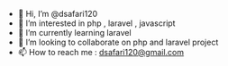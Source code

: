 - 👋 Hi, I’m @dsafari120
- 👀 I’m interested in php , laravel , javascript
- 🌱 I’m currently learning laravel
- 💞️ I’m looking to collaborate on php and laravel project
- 📫 How to reach me : dsafari120@gmail.com 

<!---
dsafari120/dsafari120 is a ✨ special ✨ repository because its `README.md` (this file) appears on your GitHub profile.
You can click the Preview link to take a look at your changes.
--->
